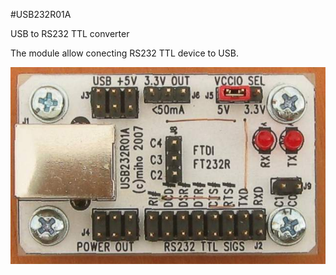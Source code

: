 <!--- PrjInfo ---> <!--- Please remove this line after manually editing --->
<!--- 00a56be08b96043df9e37d6aff7b6990 --->
<!--- Created:20170112-18:22: ---> 
<!--- Author:Mlab: ---> 
<!--- AuthorEmail:mlab@mlab.cz: ---> 
<!--- Tags:imported: ---> 
<!--- Ust:None: ---> 
<!--- Name:USB232R01A: --->
#USB232R01A 
<!--- LongName --->
USB to RS232 TTL converter
<!--- ELongName ---> 

<!--- Lead --->
The module allow conecting RS232 TTL device to USB.
<!--- ELead ---> 

![LeadImg](USB232R01A_Top_Small.jpg) 


​
​
<!--- Description --->
<!--- EDescription --->
<!--- Content --->
<!--- EContent --->
            